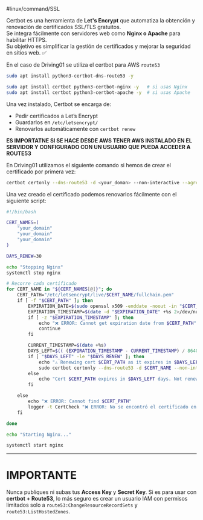 #linux/command/SSL 

Certbot es una herramienta de **Let's Encrypt** que automatiza la obtención y renovación de certificados SSL/TLS gratuitos.  
Se integra fácilmente con servidores web como **Nginx o Apache** para habilitar HTTPS.  
Su objetivo es simplificar la gestión de certificados y mejorar la seguridad en sitios web. ✅

En el caso de Driving01 se utiliza el certbot para AWS `route53`

```bash
sudo apt install python3-certbot-dns-route53 -y

sudo apt install certbot python3-certbot-nginx -y   # si usas Nginx
sudo apt install certbot python3-certbot-apache -y  # si usas Apache
```

Una vez instalado, Certbot se encarga de:
- Pedir certificados a Let’s Encrypt
- Guardarlos en `/etc/letsencrypt/`
- Renovarlos automáticamente con `certbot renew`

**ES IMPORTATNE SI SE HACE DESDE AWS TENER AWS INSTALADO EN EL SERVIDOR Y CONFIGURADO CON UN USUARIO QUE PUEDA ACCEDER A ROUTE53**

En Driving01 utilizamos el siguiente comando si hemos de crear el certificado por primera vez:

```bash
certbot certonly --dns-route53 -d <your_doman> --non-interactive --agree-tos
```

Una vez creado el certificado podemos renovarlos fácilmente con el siguiente script:
```bash
#!/bin/bash

CERT_NAMES=(
    "your_domain"
    "your_domain"
    "your_domain"
)

DAYS_RENEW=30

echo "Stopping Nginx"
systemctl stop nginx

# Recorre cada certificado
for CERT_NAME in "${CERT_NAMES[@]}"; do
    CERT_PATH="/etc/letsencrypt/live/$CERT_NAME/fullchain.pem"
    if [ -f "$CERT_PATH" ]; then
        EXPIRATION_DATE=$(sudo openssl x509 -enddate -noout -in "$CERT_PATH" | awk -F'=' '{print $2}')
        EXPIRATION_TIMESTAMP=$(date -d "$EXPIRATION_DATE" +%s 2>/dev/null)
        if [ -z "$EXPIRATION_TIMESTAMP" ]; then
            echo "❌ ERROR: Cannot get expiration date from $CERT_PATH"
            continue
        fi

        CURRENT_TIMESTAMP=$(date +%s)
        DAYS_LEFT=$(( (EXPIRATION_TIMESTAMP - CURRENT_TIMESTAMP) / 86400 ))
        if [ "$DAYS_LEFT" -le "$DAYS_RENEW" ]; then
            echo "⚠️ Renewing cert $CERT_PATH as it expires in $DAYS_LEFT days."
            sudo certbot certonly --dns-route53 -d $CERT_NAME --non-interactive --agree-tos
        else
            echo "Cert $CERT_PATH expires in $DAYS_LEFT days. Not renewing atm"
        fi

    else
        echo "❌ ERROR: Cannot find $CERT_PATH"
        logger -t CertCheck "❌ ERROR: No se encontró el certificado en $CERT_PATH"
    fi

done

echo "Starting Nginx..."

systemctl start nginx
```

---

# IMPORTANTE
Nunca publiques ni subas tus **Access Key** y **Secret Key**. Si es para usar con **certbot + Route53**, lo más seguro es crear un usuario IAM con permisos limitados solo a `route53:ChangeResourceRecordSets` y `route53:ListHostedZones`.